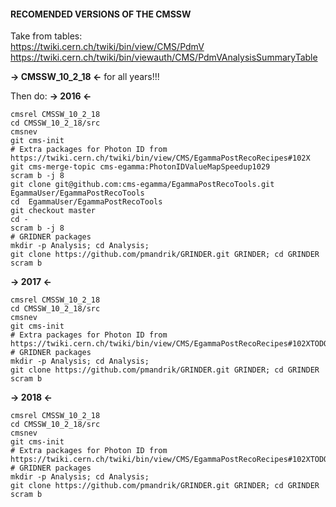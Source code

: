 #### RECOMENDED VERSIONS OF THE CMSSW
Take from tables:  
https://twiki.cern.ch/twiki/bin/view/CMS/PdmV  
https://twiki.cern.ch/twiki/bin/viewauth/CMS/PdmVAnalysisSummaryTable  

**-> CMSSW_10_2_18 <-** for all years!!!

Then do:
**-> 2016 <-**
```shell
cmsrel CMSSW_10_2_18
cd CMSSW_10_2_18/src
cmsnev
git cms-init
# Extra packages for Photon ID from https://twiki.cern.ch/twiki/bin/view/CMS/EgammaPostRecoRecipes#102X
git cms-merge-topic cms-egamma:PhotonIDValueMapSpeedup1029
scram b -j 8
git clone git@github.com:cms-egamma/EgammaPostRecoTools.git  EgammaUser/EgammaPostRecoTools
cd  EgammaUser/EgammaPostRecoTools
git checkout master
cd -
scram b -j 8
# GRIDNER packages
mkdir -p Analysis; cd Analysis;
git clone https://github.com/pmandrik/GRINDER.git GRINDER; cd GRINDER
scram b
```

**-> 2017 <-**
```shell
cmsrel CMSSW_10_2_18
cd CMSSW_10_2_18/src
cmsnev
git cms-init
# Extra packages for Photon ID from https://twiki.cern.ch/twiki/bin/view/CMS/EgammaPostRecoRecipes#102XTODO
# GRIDNER packages
mkdir -p Analysis; cd Analysis;
git clone https://github.com/pmandrik/GRINDER.git GRINDER; cd GRINDER
scram b
```

**-> 2018 <-**
```shell
cmsrel CMSSW_10_2_18
cd CMSSW_10_2_18/src
cmsnev
git cms-init
# Extra packages for Photon ID from https://twiki.cern.ch/twiki/bin/view/CMS/EgammaPostRecoRecipes#102XTODO
# GRIDNER packages
mkdir -p Analysis; cd Analysis;
git clone https://github.com/pmandrik/GRINDER.git GRINDER; cd GRINDER
scram b
```


